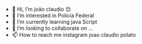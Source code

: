 - 👋 Hi, I’m joão claudio 😊
- 👀 I’m interested in Policia Federal 
- 🌱 I’m currently learning java Script
- 💞️ I’m looking to collaborate on ...
- 📫 How to reach me instagram joao claudio polato

<!---
oztree/oztree is a ✨ special ✨ repository because its `README.md` (this file) appears on your GitHub profile.
You can click the Preview link to take a look at your changes.
--->
